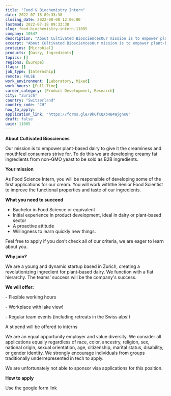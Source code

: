 ```yaml
---
title: "Food & Biochemistry Intern"
date: 2022-07-18 09:33:38
closing_date: 2022-08-08 12:00:00
lastmod: 2022-07-18 09:33:38
slug: food-biochemistry-intern-11085
company: 10547
description: "About Cultivated BiosciencesOur mission is to empower plant-based dairy to give it the creaminess and mouthfeel consumers strive for. To do this we are developing creamy fat ingredients from non-GMO yeast to be sold as B2B ingredients.Your missionAs Food Science Intern, you will be responsible of developing some of the first applications for our cream. You will work withthe Senior Food Scientist to improve the functional properties and taste of our ingredients.What you need to succeed"
excerpt: "About Cultivated BiosciencesOur mission is to empower plant-based dairy to give it the creaminess and mouthfeel consumers strive for. To do this we are developing creamy fat ingredients from non-GMO yeast to be sold as B2B ingredients.Your missionAs Food Science Intern, you will be responsible of developing some of the first applications for our cream. You will work withthe Senior Food Scientist to improve the functional properties and taste of our ingredients.What you need to succeed"
proteins: [Microbial]
products: [Dairy, Ingredients]
topics: []
regions: [Europe]
flags: []
job_type: [Internship]
remote: FALSE
work_environment: [Laboratory, Mixed]
work_hours: [Full-Time]
career_category: [Product Development, Research]
city: "Zurich"
country: "Switzerland"
country_code: "CH"
how_to_apply: 
application_link: "https://forms.gle/9kGfKQXb4B4WjgnK8"
draft: false
uuid: 11085
---
```

**About Cultivated Biosciences**

Our mission is to empower plant-based dairy to give it the creaminess
and mouthfeel consumers strive for. To do this we are developing creamy
fat ingredients from non-GMO yeast to be sold as B2B ingredients.

**Your mission**

As Food Science Intern, you will be responsible of developing some of
the first applications for our cream. You will work withthe Senior Food
Scientist to improve the functional properties and taste of our
ingredients.

**What you need to succeed**

-   Bachelor in Food Science or equivalent
-   Initial experience in product development, ideal in dairy or
    plant-based sector
-   A proactive attitude
-   Willingness to learn quickly new things.

Feel free to apply if you don\'t check all of our criteria, we are eager
to learn about you.

**Why join?**

We are a young and dynamic startup based in Zurich, creating a
revolutionizing ingredient for plant-based dairy. We function with a
flat hierarchy. The teams' success will be the company's success.

**We will offer:**

\- Flexible working hours

\- Workplace with lake view!

\- Regular team events (including retreats in the Swiss alps!)

A stipend will be offered to interns

We are an equal opportunity employer and value diversity. We consider
all applications equally regardless of race, color, ancestry, religion,
sex, national origin, sexual orientation, age, citizenship, marital
status, disability, or gender identity. We strongly encourage
individuals from groups traditionally underrepresented in tech to apply.

We are unfortunately not able to sponsor visa applications for this
position.


**How to apply**


Use the google form link

